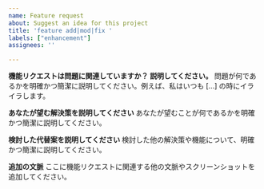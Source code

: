 ```yaml
---
name: Feature request
about: Suggest an idea for this project
title: 'feature add|mod|fix '
labels: ["enhancement"]
assignees: ''

---
```


**機能リクエストは問題に関連していますか？ 説明してください。**
問題が何であるかを明確かつ簡潔に説明してください。例えば、私はいつも [...] の時にイライラします。

**あなたが望む解決策を説明してください**
あなたが望むことが何であるかを明確かつ簡潔に説明してください。

**検討した代替案を説明してください**
検討した他の解決策や機能について、明確かつ簡潔に説明してください。

**追加の文脈**
ここに機能リクエストに関連する他の文脈やスクリーンショットを追加してください。
